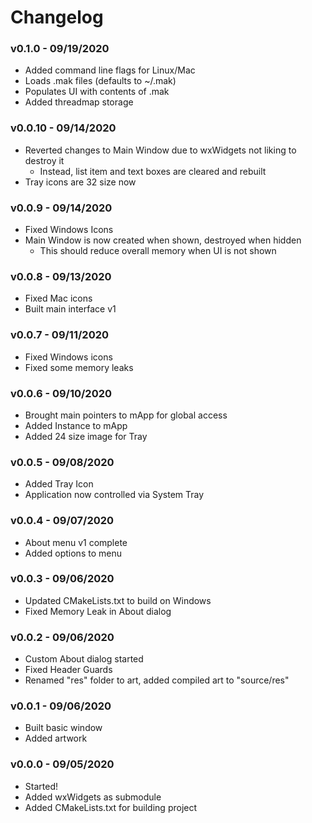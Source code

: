 # Changelog

### v0.1.0 - 09/19/2020
- Added command line flags for Linux/Mac
- Loads .mak files (defaults to ~/.mak)
- Populates UI with contents of .mak
- Added threadmap storage

### v0.0.10 - 09/14/2020
- Reverted changes to Main Window due to wxWidgets not liking to destroy it
  - Instead, list item and text boxes are cleared and rebuilt
- Tray icons are 32 size now

### v0.0.9 - 09/14/2020
- Fixed Windows Icons
- Main Window is now created when shown, destroyed when hidden
  - This should reduce overall memory when UI is not shown

### v0.0.8 - 09/13/2020
- Fixed Mac icons
- Built main interface v1

### v0.0.7 - 09/11/2020
- Fixed Windows icons
- Fixed some memory leaks

### v0.0.6 - 09/10/2020
- Brought main pointers to mApp for global access
- Added Instance to mApp
- Added 24 size image for Tray

### v0.0.5 - 09/08/2020
- Added Tray Icon
- Application now controlled via System Tray

### v0.0.4 - 09/07/2020
- About menu v1 complete
- Added options to menu

### v0.0.3 - 09/06/2020
- Updated CMakeLists.txt to build on Windows
- Fixed Memory Leak in About dialog

### v0.0.2 - 09/06/2020
- Custom About dialog started
- Fixed Header Guards
- Renamed "res" folder to art, added compiled art to "source/res"

### v0.0.1 - 09/06/2020
- Built basic window
- Added artwork

### v0.0.0 - 09/05/2020
- Started!
- Added wxWidgets as submodule
- Added CMakeLists.txt for building project
